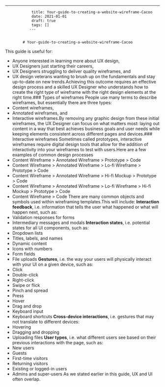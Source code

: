 ---
                title: Your-guide-to-creating-a-website-wireframe-Cacoo
                date: 2021-01-01    
                draft: true
                tags: []
               ---


            # Your-guide-to-creating-a-website-wireframe-Cacoo

This guide is useful for:
- Anyone interested in learning more about UX design,
- UX Designers just starting their careers,
- UX Designers struggling to deliver quality wireframes, and
- UX design veterans wanting to brush up on the fundamentals and stay up-to-date on new trends.Achieving this outcome requires an effective design process and a skilled UX Designer who understands how to create the right type of wireframe with the right design elements at the right time.### Types of wireframes
People use many terms to describe wireframes, but essentially there are three types:
- Content wireframes,
- Annotated wireframes, and
- Interactive wireframes.By removing any graphic design from these initial wireframes, the UX Designer can focus on what matters most: laying out content in a way that best achieves business goals and user needs while keeping elements consistent across different pages and devices.### Interactive wireframes
Sometimes called prototypes, interactive wireframes require digital design tools that allow for the addition of interactivity into your wireframes to test with users.Here are a few examples of common design processes
- Content Wireframe > Annotated Wireframe > Prototype > Code
- Content Wireframe > Annotated Wireframe > Lo-fi Wireframe > Prototype > Code
- Content Wireframe > Annotated Wireframe > Hi-fi Mockup > Prototype > Code
- Content Wireframe > Annotated Wireframe > Lo-fi Wireframe > Hi-fi Mockup > Prototype > Code
- Content Wireframe > Code
There are many common objects and symbols used within wireframing templates.This will include:
**Interaction feedback**, i.e. information that tells the user what happened or what will happen next, such as:
- Validation responses for forms
- Intermediary messages and modals
**Interaction states**, i.e. potential states for all UI components, such as:
- Dropdown lists
- Titles, labels, and names
- Dynamic content
- Icons with numbers
- Form fields
- File uploads
**Gestures**, i.e. the way your users will physically interact with your UI on a given device, such as:
- Click
- Double-click
- Right-click
- Swipe or flick
- Pinch and spread
- Press
- Hover
- Drag and drop
- Keyboard input
- Keyboard shortcuts
**Cross-device interactions**, i.e. gestures that may not translate to different devices:
- Hovering
- Dragging and dropping
- Uploading files
**User types**, i.e. what different users see based on their previous interactions with the page, such as:
- New users
- Guests
- First-time visitors
- Returning visitors
- Existing or logged-in users
- Admins and super-users
As we stated earlier in this guide, UX and UI often overlap.